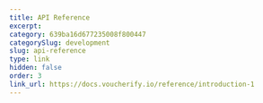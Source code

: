 ```yaml
---
title: API Reference
excerpt: 
category: 639ba16d677235008f800447
categorySlug: development
slug: api-reference
type: link
hidden: false
order: 3
link_url: https://docs.voucherify.io/reference/introduction-1
---
```


